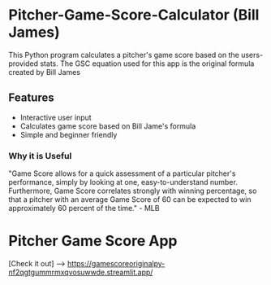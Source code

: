 # Pitcher-Game-Score-Calculator (Bill James)
This Python program calculates a pitcher's game score based on the users-provided stats. 
The GSC equation used for this app is the original formula created by Bill James


## Features
- Interactive user input
- Calculates game score based on Bill Jame's formula
- Simple and beginner friendly

### Why it is Useful
"Game Score allows for a quick assessment of a particular pitcher's performance, simply by looking at one, easy-to-understand number. Furthermore, Game Score correlates strongly with winning percentage, so that a pitcher with an average Game Score of 60 can be expected to win approximately 60 percent of the time." - MLB

# Pitcher Game Score App
[Check it out] --> https://gamescoreoriginalpy-nf2qgtgummrmxqvosuwwde.streamlit.app/

